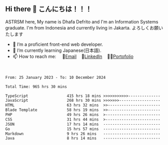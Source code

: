## Hi there 👋 こんにちは！！！
ASTRSM here, My name is Dhafa Defrito and I'm an Information Systems graduate. I'm from Indonesia and currently living in Jakarta. よろしくお願いたします

- 🔭 I’m a proficient front-end web developer.
- 🌱 I’m currently learning Japanese(日本語).
- 📫 How to reach me: &nbsp;&nbsp;&nbsp;&nbsp;📧[Email](ddefrito@gmail.com)&nbsp;&nbsp;&nbsp;&nbsp;💼[LinkedIn](https://www.linkedin.com/in/dhafa-defrita-rama-yudistira-9357a9229/)&nbsp;&nbsp;&nbsp;&nbsp;👨‍🎨[Portofolio](https://ddefrito.vercel.app/)
<br>
<!-- <p align="left">
<a href="https://github.com/ASTRSM">
  <img height="180em" src="https://github-readme-stats-eight-theta.vercel.app/api?username=ASTRSM&show_icons=true&theme=dracula&include_all_commits=true&count_private=true"/>
  <img height="180em" src="https://github-readme-stats-eight-theta.vercel.app/api/top-langs/?username=ASTRSM&layout=compact&langs_count=8&theme=dracula"/>
</a>
</p> -->

<!--START_SECTION:waka-->

```txt
From: 25 January 2023 - To: 10 December 2024

Total Time: 965 hrs 30 mins

TypeScript                 415 hrs 18 mins >>>>>>>>>>>--------------   43.01 %
JavaScript                 268 hrs 30 mins >>>>>>>------------------   27.81 %
HTML                       63 hrs 32 mins  >>-----------------------   06.58 %
Blade Template             58 hrs 19 mins  >>-----------------------   06.04 %
PHP                        49 hrs 26 mins  >------------------------   05.12 %
CSS                        31 hrs 44 mins  >------------------------   03.29 %
JSON                       17 hrs 14 mins  -------------------------   01.79 %
Go                         15 hrs 57 mins  -------------------------   01.65 %
Markdown                   9 hrs 26 mins   -------------------------   00.98 %
Java                       8 hrs 14 mins   -------------------------   00.85 %
```

<!--END_SECTION:waka-->
